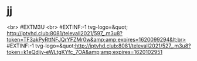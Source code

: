 # jj
&lt;br> #EXTM3U &lt;br> #EXTINF:-1 tvg-logo=&amp;quot; http://iptvhd.club:8081/televall2021/597_.m3u8?token=TF3akPyRttNFJQrYFZMr0w&amp;amp;expires=1620099294&lt;br> #EXTINF:-1 tvg-logo=&amp;quot;http://iptvhd.club:8081/televall2021/527_.m3u8?token=k1eQdijy-eWLtgKYfc_7OA&amp;amp;expires=1620102951
